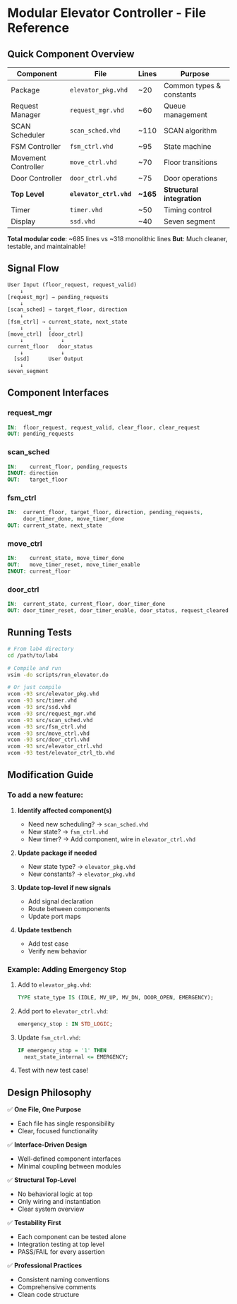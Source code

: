 # Modular Elevator Controller - File Reference

## Quick Component Overview

| Component           | File                    | Lines    | Purpose                    |
| ------------------- | ----------------------- | -------- | -------------------------- |
| Package             | `elevator_pkg.vhd`      | ~20      | Common types & constants   |
| Request Manager     | `request_mgr.vhd`       | ~60      | Queue management           |
| SCAN Scheduler      | `scan_sched.vhd`        | ~110     | SCAN algorithm             |
| FSM Controller      | `fsm_ctrl.vhd`          | ~95      | State machine              |
| Movement Controller | `move_ctrl.vhd`         | ~70      | Floor transitions          |
| Door Controller     | `door_ctrl.vhd`         | ~75      | Door operations            |
| **Top Level**       | **`elevator_ctrl.vhd`** | **~165** | **Structural integration** |
| Timer               | `timer.vhd`             | ~50      | Timing control             |
| Display             | `ssd.vhd`               | ~40      | Seven segment              |

**Total modular code**: ~685 lines vs ~318 monolithic lines
**But**: Much cleaner, testable, and maintainable!

## Signal Flow

```
User Input (floor_request, request_valid)
    ↓
[request_mgr] → pending_requests
    ↓
[scan_sched] → target_floor, direction
    ↓
[fsm_ctrl] → current_state, next_state
    ↓        ↓
[move_ctrl]  [door_ctrl]
    ↓            ↓
current_floor   door_status
    ↓            ↓
  [ssd]      User Output
    ↓
seven_segment
```

## Component Interfaces

### request_mgr

```vhdl
IN:  floor_request, request_valid, clear_floor, clear_request
OUT: pending_requests
```

### scan_sched

```vhdl
IN:    current_floor, pending_requests
INOUT: direction
OUT:   target_floor
```

### fsm_ctrl

```vhdl
IN:  current_floor, target_floor, direction, pending_requests,
     door_timer_done, move_timer_done
OUT: current_state, next_state
```

### move_ctrl

```vhdl
IN:    current_state, move_timer_done
OUT:   move_timer_reset, move_timer_enable
INOUT: current_floor
```

### door_ctrl

```vhdl
IN:  current_state, current_floor, door_timer_done
OUT: door_timer_reset, door_timer_enable, door_status, request_cleared
```

## Running Tests

```bash
# From lab4 directory
cd /path/to/lab4

# Compile and run
vsim -do scripts/run_elevator.do

# Or just compile
vcom -93 src/elevator_pkg.vhd
vcom -93 src/timer.vhd
vcom -93 src/ssd.vhd
vcom -93 src/request_mgr.vhd
vcom -93 src/scan_sched.vhd
vcom -93 src/fsm_ctrl.vhd
vcom -93 src/move_ctrl.vhd
vcom -93 src/door_ctrl.vhd
vcom -93 src/elevator_ctrl.vhd
vcom -93 test/elevator_ctrl_tb.vhd
```

## Modification Guide

### To add a new feature:

1. **Identify affected component(s)**

   - Need new scheduling? → `scan_sched.vhd`
   - New state? → `fsm_ctrl.vhd`
   - New timer? → Add component, wire in `elevator_ctrl.vhd`

2. **Update package if needed**

   - New state type? → `elevator_pkg.vhd`
   - New constants? → `elevator_pkg.vhd`

3. **Update top-level if new signals**

   - Add signal declaration
   - Route between components
   - Update port maps

4. **Update testbench**
   - Add test case
   - Verify new behavior

### Example: Adding Emergency Stop

1. Add to `elevator_pkg.vhd`:

   ```vhdl
   TYPE state_type IS (IDLE, MV_UP, MV_DN, DOOR_OPEN, EMERGENCY);
   ```

2. Add port to `elevator_ctrl.vhd`:

   ```vhdl
   emergency_stop : IN STD_LOGIC;
   ```

3. Update `fsm_ctrl.vhd`:

   ```vhdl
   IF emergency_stop = '1' THEN
     next_state_internal <= EMERGENCY;
   ```

4. Test with new test case!

## Design Philosophy

✅ **One File, One Purpose**

- Each file has single responsibility
- Clear, focused functionality

✅ **Interface-Driven Design**

- Well-defined component interfaces
- Minimal coupling between modules

✅ **Structural Top-Level**

- No behavioral logic at top
- Only wiring and instantiation
- Clear system overview

✅ **Testability First**

- Each component can be tested alone
- Integration testing at top level
- PASS/FAIL for every assertion

✅ **Professional Practices**

- Consistent naming conventions
- Comprehensive comments
- Clean code structure

